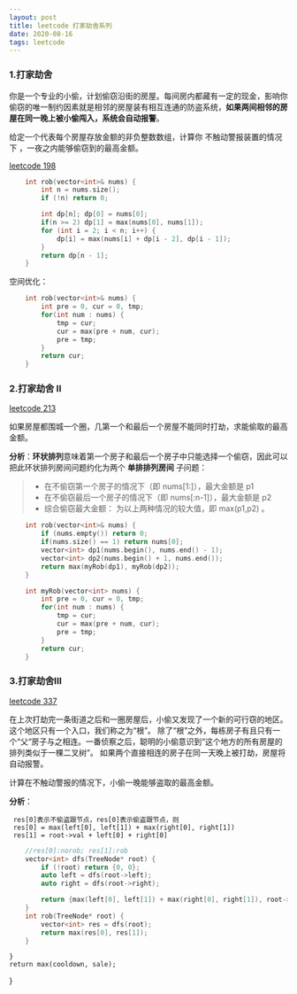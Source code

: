 ```yaml
---
layout: post
title: leetcode 打家劫舍系列
date: 2020-08-16
tags: leetcode    
---
```



### 1.打家劫舍

你是一个专业的小偷，计划偷窃沿街的房屋。每间房内都藏有一定的现金，影响你偷窃的唯一制约因素就是相邻的房屋装有相互连通的防盗系统，**如果两间相邻的房屋在同一晚上被小偷闯入，系统会自动报警**。

给定一个代表每个房屋存放金额的非负整数数组，计算你 不触动警报装置的情况下 ，一夜之内能够偷窃到的最高金额。


[leetcode 198](https://leetcode-cn.com/problems/house-robber/)

```c++
    int rob(vector<int>& nums) {
        int n = nums.size();
        if (!n) return 0;

        int dp[n]; dp[0] = nums[0];
        if(n >= 2) dp[1] = max(nums[0], nums[1]);
        for (int i = 2; i < n; i++) {
            dp[i] = max(nums[i] + dp[i - 2], dp[i - 1]);
        }
        return dp[n - 1];
    }
```

空间优化：
```c++
    int rob(vector<int>& nums) {
        int pre = 0, cur = 0, tmp;
        for(int num : nums) {
            tmp = cur;
            cur = max(pre + num, cur);
            pre = tmp;
        }
        return cur;
    }
```

### 2.打家劫舍 II

[leetcode 213](https://leetcode-cn.com/problems/house-robber-ii/)

如果房屋都围城一个圈，几第一个和最后一个房屋不能同时打劫，求能偷取的最高金额。

**分析**：**环状排列**意味着第一个房子和最后一个房子中只能选择一个偷窃，因此可以把此环状排列房间问题约化为两个 **单排排列房间** 子问题：

>* 在不偷窃第一个房子的情况下（即 nums[1:]），最大金额是 p1 
>* 在不偷窃最后一个房子的情况下（即 nums[:n-1]），最大金额是 p2  
>* 综合偷窃最大金额： 为以上两种情况的较大值，即 max(p1,p2) 。


```c++
    int rob(vector<int>& nums) {
        if (nums.empty()) return 0;
        if(nums.size() == 1) return nums[0];
        vector<int> dp1(nums.begin(), nums.end() - 1);
        vector<int> dp2(nums.begin() + 1, nums.end());
        return max(myRob(dp1), myRob(dp2));
    }

    int myRob(vector<int> nums) {
        int pre = 0, cur = 0, tmp;
        for(int num : nums) {
            tmp = cur;
            cur = max(pre + num, cur);
            pre = tmp;
        }
        return cur;
    }
```

### 3.打家劫舍III 

[leetcode 337](https://leetcode-cn.com/problems/house-robber-iii/)

在上次打劫完一条街道之后和一圈房屋后，小偷又发现了一个新的可行窃的地区。这个地区只有一个入口，我们称之为“根”。 除了“根”之外，每栋房子有且只有一个“父“房子与之相连。一番侦察之后，聪明的小偷意识到“这个地方的所有房屋的排列类似于一棵二叉树”。 如果两个直接相连的房子在同一天晚上被打劫，房屋将自动报警。

计算在不触动警报的情况下，小偷一晚能够盗取的最高金额。


**分析**：
```
 res[0]表示不偷盗跟节点，res[0]表示偷盗跟节点，则
 res[0] = max(left[0], left[1]) + max(right[0], right[1])
 res[1] = root->val + left[0] + right[0]
```

```c++
    //res[0]:norob; res[1]:rob
    vector<int> dfs(TreeNode* root) {
        if (!root) return {0, 0};
        auto left = dfs(root->left);
        auto right = dfs(root->right);

        return {max(left[0], left[1]) + max(right[0], right[1]), root->val + left[0] + right[0]};
    }
    int rob(TreeNode* root) {
        vector<int> res = dfs(root);
        return max(res[0], res[1]);
    }
```

    }
    return max(cooldown, sale);
}
```